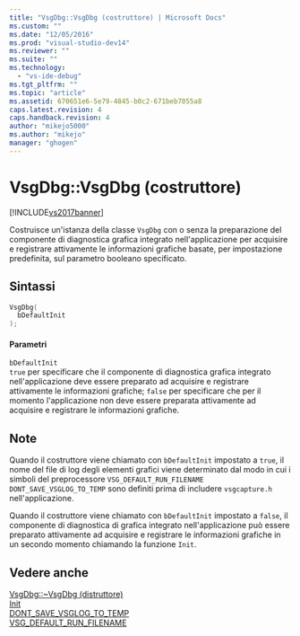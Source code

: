 ```yaml
---
title: "VsgDbg::VsgDbg (costruttore) | Microsoft Docs"
ms.custom: ""
ms.date: "12/05/2016"
ms.prod: "visual-studio-dev14"
ms.reviewer: ""
ms.suite: ""
ms.technology: 
  - "vs-ide-debug"
ms.tgt_pltfrm: ""
ms.topic: "article"
ms.assetid: 670651e6-5e79-4845-b0c2-671beb7055a8
caps.latest.revision: 4
caps.handback.revision: 4
author: "mikejo5000"
ms.author: "mikejo"
manager: "ghogen"
---
```

# VsgDbg::VsgDbg (costruttore)
[!INCLUDE[vs2017banner](../code-quality/includes/vs2017banner.md)]

Costruisce un'istanza della classe `VsgDbg` con o senza la preparazione del componente di diagnostica grafica integrato nell'applicazione per acquisire e registrare attivamente le informazioni grafiche basate, per impostazione predefinita, sul parametro booleano specificato.  
  
## Sintassi  
  
```cpp  
VsgDbg(  
  bDefaultInit  
);  
```  
  
#### Parametri  
 `bDefaultInit`  
 `true` per specificare che il componente di diagnostica grafica integrato nell'applicazione deve essere preparato ad acquisire e registrare attivamente le informazioni grafiche; `false` per specificare che per il momento l'applicazione non deve essere preparata attivamente ad acquisire e registrare le informazioni grafiche.  
  
## Note  
 Quando il costruttore viene chiamato con `bDefaultInit` impostato a `true`, il nome del file di log degli elementi grafici viene determinato dal modo in cui i simboli del preprocessore `VSG_DEFAULT_RUN_FILENAME` `DONT_SAVE_VSGLOG_TO_TEMP` sono definiti prima di includere `vsgcapture.h` nell'applicazione.  
  
 Quando il costruttore viene chiamato con `bDefaultInit` impostato a `false`, il componente di diagnostica di grafica integrato nell'applicazione può essere preparato attivamente ad acquisire e registrare le informazioni grafiche in un secondo momento chiamando la funzione `Init`.  
  
## Vedere anche  
 [VsgDbg::~VsgDbg \(distruttore\)](../debugger/vsgdbg-tilde-vsgdbg-destructor.md)   
 [Init](../debugger/init.md)   
 [DONT\_SAVE\_VSGLOG\_TO\_TEMP](../debugger/dont-save-vsglog-to-temp.md)   
 [VSG\_DEFAULT\_RUN\_FILENAME](../debugger/vsg-default-run-filename.md)